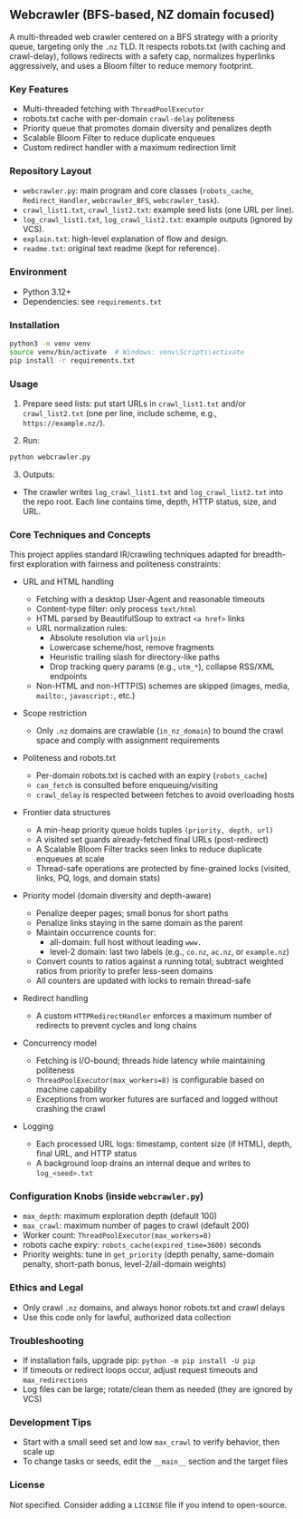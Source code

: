 ## Webcrawler (BFS-based, NZ domain focused)

A multi-threaded web crawler centered on a BFS strategy with a priority queue, targeting only the `.nz` TLD. It respects robots.txt (with caching and crawl-delay), follows redirects with a safety cap, normalizes hyperlinks aggressively, and uses a Bloom filter to reduce memory footprint.

### Key Features
- Multi-threaded fetching with `ThreadPoolExecutor`
- robots.txt cache with per-domain `crawl-delay` politeness
- Priority queue that promotes domain diversity and penalizes depth
- Scalable Bloom Filter to reduce duplicate enqueues
- Custom redirect handler with a maximum redirection limit

### Repository Layout
- `webcrawler.py`: main program and core classes (`robots_cache`, `Redirect_Handler`, `webcrawler_BFS`, `webcrawler_task`).
- `crawl_list1.txt`, `crawl_list2.txt`: example seed lists (one URL per line).
- `log_crawl_list1.txt`, `log_crawl_list2.txt`: example outputs (ignored by VCS).
- `explain.txt`: high-level explanation of flow and design.
- `readme.txt`: original text readme (kept for reference).

### Environment
- Python 3.12+
- Dependencies: see `requirements.txt`

### Installation
```bash
python3 -m venv venv
source venv/bin/activate  # Windows: venv\Scripts\activate
pip install -r requirements.txt
```

### Usage
1) Prepare seed lists: put start URLs in `crawl_list1.txt` and/or `crawl_list2.txt` (one per line, include scheme, e.g., `https://example.nz/`).

2) Run:
```bash
python webcrawler.py
```

3) Outputs:
- The crawler writes `log_crawl_list1.txt` and `log_crawl_list2.txt` into the repo root. Each line contains time, depth, HTTP status, size, and URL.

### Core Techniques and Concepts
This project applies standard IR/crawling techniques adapted for breadth-first exploration with fairness and politeness constraints:

- URL and HTML handling
  - Fetching with a desktop User-Agent and reasonable timeouts
  - Content-type filter: only process `text/html`
  - HTML parsed by BeautifulSoup to extract `<a href>` links
  - URL normalization rules:
    - Absolute resolution via `urljoin`
    - Lowercase scheme/host, remove fragments
    - Heuristic trailing slash for directory-like paths
    - Drop tracking query params (e.g., `utm_*`), collapse RSS/XML endpoints
  - Non-HTML and non-HTTP(S) schemes are skipped (images, media, `mailto:`, `javascript:`, etc.)

- Scope restriction
  - Only `.nz` domains are crawlable (`in_nz_domain`) to bound the crawl space and comply with assignment requirements

- Politeness and robots.txt
  - Per-domain robots.txt is cached with an expiry (`robots_cache`)
  - `can_fetch` is consulted before enqueuing/visiting
  - `crawl_delay` is respected between fetches to avoid overloading hosts

- Frontier data structures
  - A min-heap priority queue holds tuples `(priority, depth, url)`
  - A visited set guards already-fetched final URLs (post-redirect)
  - A Scalable Bloom Filter tracks seen links to reduce duplicate enqueues at scale
  - Thread-safe operations are protected by fine-grained locks (visited, links, PQ, logs, and domain stats)

- Priority model (domain diversity and depth-aware)
  - Penalize deeper pages; small bonus for short paths
  - Penalize links staying in the same domain as the parent
  - Maintain occurrence counts for:
    - all-domain: full host without leading `www.`
    - level-2 domain: last two labels (e.g., `co.nz`, `ac.nz`, or `example.nz`)
  - Convert counts to ratios against a running total; subtract weighted ratios from priority to prefer less-seen domains
  - All counters are updated with locks to remain thread-safe

- Redirect handling
  - A custom `HTTPRedirectHandler` enforces a maximum number of redirects to prevent cycles and long chains

- Concurrency model
  - Fetching is I/O-bound; threads hide latency while maintaining politeness
  - `ThreadPoolExecutor(max_workers=8)` is configurable based on machine capability
  - Exceptions from worker futures are surfaced and logged without crashing the crawl

- Logging
  - Each processed URL logs: timestamp, content size (if HTML), depth, final URL, and HTTP status
  - A background loop drains an internal deque and writes to `log_<seed>.txt`

### Configuration Knobs (inside `webcrawler.py`)
- `max_depth`: maximum exploration depth (default 100)
- `max_crawl`: maximum number of pages to crawl (default 200)
- Worker count: `ThreadPoolExecutor(max_workers=8)`
- robots cache expiry: `robots_cache(expired_time=3600)` seconds
- Priority weights: tune in `get_priority` (depth penalty, same-domain penalty, short-path bonus, level-2/all-domain weights)

### Ethics and Legal
- Only crawl `.nz` domains, and always honor robots.txt and crawl delays
- Use this code only for lawful, authorized data collection

### Troubleshooting
- If installation fails, upgrade pip: `python -m pip install -U pip`
- If timeouts or redirect loops occur, adjust request timeouts and `max_redirections`
- Log files can be large; rotate/clean them as needed (they are ignored by VCS)

### Development Tips
- Start with a small seed set and low `max_crawl` to verify behavior, then scale up
- To change tasks or seeds, edit the `__main__` section and the target files

### License
Not specified. Consider adding a `LICENSE` file if you intend to open-source.



